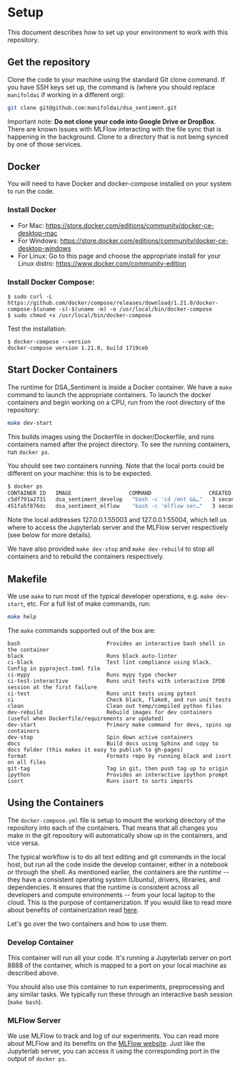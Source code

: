 # Setup

This document describes how to set up your environment to work with this repository.

## Get the repository

Clone the code to your machine using the standard Git clone command. If you have SSH keys set up, the command is (where you should replace `manifoldai` if working in a different org):

```bash
git clone git@github.com:manifoldai/dsa_sentiment.git
```

Important note: **Do not clone your code into Google Drive or DropBox**. There are known issues with MLFlow interacting with the file sync that is happening in the background. Clone to a directory that is not being synced by one of those services.

## Docker

You will need to have Docker and docker-compose installed on your system to run the code.

### Install Docker

- For Mac: https://store.docker.com/editions/community/docker-ce-desktop-mac
- For Windows: https://store.docker.com/editions/community/docker-ce-desktop-windows
- For Linux: Go to this page and choose the appropriate install for your Linux distro: https://www.docker.com/community-edition

### Install Docker Compose:

```
$ sudo curl -L https://github.com/docker/compose/releases/download/1.21.0/docker-compose-$(uname -s)-$(uname -m) -o /usr/local/bin/docker-compose
$ sudo chmod +x /usr/local/bin/docker-compose
```

Test the installation:

```
$ docker-compose --version
docker-compose version 1.21.0, build 1719ceb
```

## Start Docker Containers

The runtime for DSA_Sentiment is inside a Docker container. We have a `make` command to launch the appropriate containers. To launch the docker containers and begin working on a CPU, run from the root directory of the repository:

```bash
make dev-start
```

This builds images using the Dockerfile in docker/Dockerfile, and runs containers named after the project directory. To see the running containers, run `docker ps`.

You should see two containers running. Note that the local ports could be different on your machine: this is to be expected.

```bash
$ docker ps
CONTAINER ID   IMAGE                  COMMAND                  CREATED         STATUS        PORTS                                                  NAMES
c5df791a2731   dsa_sentiment_develop   "bash -c 'cd /mnt &&…"   3 seconds ago   Up 1 second   127.0.0.1:55003->8888/tcp                              dsa_sentiment_develop_<username>
451fa5f876dc   dsa_sentiment_mlflow    "bash -c 'mlflow ser…"   3 seconds ago   Up 1 second   127.0.0.1:55004->5000/tcp                              dsa_sentiment_mlflow_<username>
```

Note the local addresses 127.0.0.1:55003 and 127.0.0.1:55004, which tell us where to access the Jupyterlab server and the MLFlow server respectively (see below for more details).

We have also provided `make dev-stop` and `make dev-rebuild` to stop all containers and to rebuild the containers respectively.

## Makefile

We use `make` to run most of the typical developer operations, e.g. `make dev-start`, etc. For a full list of make commands, run:

```bash
make help
```

The `make` commands supported out of the box are:

```
bash                           Provides an interactive bash shell in the container
black                          Runs black auto-linter
ci-black                       Test lint compliance using black. Config in pyproject.toml file
ci-mypy                        Runs mypy type checker
ci-test-interactive            Runs unit tests with interactive IPDB session at the first failure
ci-test                        Runs unit tests using pytest
ci                             Check black, flake8, and run unit tests
clean                          Clean out temp/compiled python files
dev-rebuild                    Rebuild images for dev containers (useful when Dockerfile/requirements are updated)
dev-start                      Primary make command for devs, spins up containers
dev-stop                       Spin down active containers
docs                           Build docs using Sphinx and copy to docs folder (this makes it easy to publish to gh-pages)
format                         Formats repo by running black and isort on all files
git-tag                        Tag in git, then push tag up to origin
ipython                        Provides an interactive ipython prompt
isort                          Runs isort to sorts imports
```

## Using the Containers

The `docker-compose.yml` file is setup to mount the working directory of the repository into each of the containers. That means that all changes you make in the git repository will automatically show up in the containers, and vice versa.

The typical workflow is to do all text editing and git commands in the local host, but _run_ all the code inside the develop container, either in a notebook or through the shell. As mentioned earlier, the containers are the _runtime_ -- they have a consistent operating system (Ubuntu), drivers, libraries, and dependencies. It ensures that the runtime is consistent across all developers and compute environments -- from your local laptop to the cloud. This is the purpose of containerization. If you would like to read more about benefits of containerization read [here](https://dzone.com/articles/5-key-benefits-docker-ci).

Let's go over the two containers and how to use them.

### Develop Container

This container will run all your code. It's running a Jupyterlab server on port 8888 of the container, which is mapped to a port on your local machine as described above.

You should also use this container to run experiments, preprocessing and any similar
tasks. We typically run these through an interactive bash session (`make bash`).

### MLFlow Server

We use MLFlow to track and log of our experiments. You can read more about MLFlow and its benefits on the [MLFlow website](https://mlflow.org/). Just like the Jupyterlab server, you can access it using the corresponding port in the output of `docker ps`.
